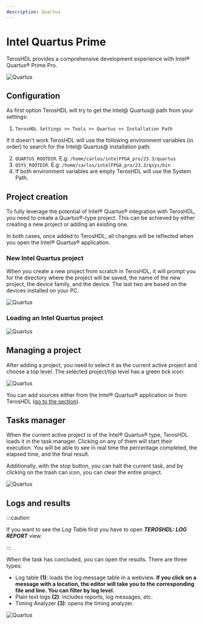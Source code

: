 ```yaml
---
description: Quartus
---
```


# Intel Quartus Prime

TerosHDL provides a comprehensive development experience with Intel® Quartus® Prime Pro.

<p align="center">

![Quartus](/img/tool_manager/tools/quartus/diagram.svg)
</p>

## Configuration

As first option TerosHDL will try to get the Intel@ Quartus@ path from your settings:

1. ```TerosHDL Settings >> Tools >> Quartus >> Installation Path```

If it doesn't work TerosHDL will use the following environment variables (in order) to search for the Intel@ Quartus@ installation path:

2. `QUARTUS_ROOTDIR`. E.g: `/home/carlos/intelFPGA_pro/23.3/quartus`
3. `QSYS_ROOTDIR`. E.g: `/home/carlos/intelFPGA_pro/23.3/qsys/bin`
4. If both environment variables are empty TerosHDL will use the System Path.

## Project creation

To fully leverage the potential of Intel® Quartus® integration with TerosHDL, you need to create a Quartus®-type project. This can be achieved by either creating a new project or adding an existing one.

In both cases, once added to TerosHDL, all changes will be reflected when you open the Intel® Quartus® application.

### New Intel Quartus project

When you create a new project from scratch in TerosHDL, it will prompt you for the directory where the project will be saved, the name of the new project, the device family, and the device. The last two are based on the devices installed on your PC.

<p align="center">

![Quartus](/img/tool_manager/tools/quartus/new_project.png)
</p>

### Loading an Intel Quartus project

<p align="center">

![Quartus](/img/tool_manager/tools/quartus/new_project.png)
</p>

## Managing a project

After adding a project, you need to select it as the current active project and choose a top level. The selected project/top level has a green tick icon:

<p align="center">

![Quartus](/img/tool_manager/tools/quartus/select_project.png)
</p>

You can add sources either from the Intel® Quartus® application or from TerosHDL ([go to the section](../01-started.md#adding-sources)).

## Tasks manager

When the current active project is of the Intel® Quartus® type, TerosHDL loads it in the task manager. Clicking on any of them will start their execution.
You will be able to see in real time the percentage completed, the elapsed time, and the final result.

Additionally, with the stop button, you can halt the current task, and by clicking on the trash can icon, you can clear the entire project.

<p align="center">

![Quartus](/img/tool_manager/tools/quartus/run.png)
</p>

## Logs and results

:::caution

If you want to see the *Log Tabl*e first you have to open ***TEROSHDL: LOG REPORT*** view.

:::

When the task has concluded, you can open the results. There are three types:

- Log table **(1)**: loads the log message table in a webview. **If you click on a message with a location, the editor will take you to the corresponding file and line. You can filter by log level.**
- Plain text logs **(2)**: includes reports, log messages, etc.
- Timing Analyzer **(3)**: opens the timing analyzer.

<p align="center">

![Quartus](/img/tool_manager/tools/quartus/result.png)
</p>